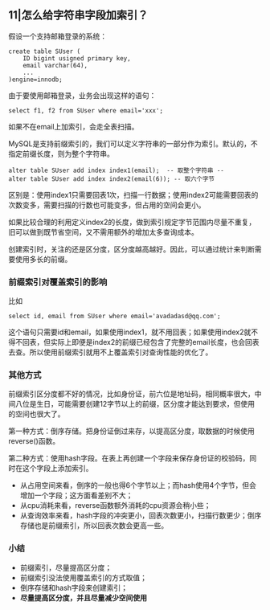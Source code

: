 ## 11|怎么给字符串字段加索引？

假设一个支持邮箱登录的系统：

```mysql
create table SUser (
	ID bigint usigned primary key,
    email varchar(64),
    ...
)engine=innodb;
```

由于要使用邮箱登录，业务会出现这样的语句：

```mysql
select f1, f2 from SUser where email='xxx';
```

如果不在email上加索引，会走全表扫描。

MySQL是支持前缀索引的，我们可以定义字符串的一部分作为索引。默认的，不指定前缀长度，则为整个字符串。

```mysql
alter table SUser add index index1(email);  -- 取整个字符串 -- 
alter table SUser add index index2(email(6)); -- 取六个字节
```

区别是：使用index1只需要回表1次，扫描一行数据；使用index2可能需要回表的次数变多，需要扫描的行数也可能变多，但占用的空间会更小。

如果比较合理的利用定义index2的长度，做到索引规定字节范围内尽量不重复，旧可以做到既节省空间，又不需用额外的增加太多查询成本。

创建索引时，关注的还是区分度，区分度越高越好。因此，可以通过统计来判断需要使用多长的前缀。



### 前缀索引对覆盖索引的影响

比如

```MYSQL
select id, email from SUser where email='avadadasd@qq.com';
```

这个语句只需要id和email，如果使用index1，就不用回表；如果使用index2就不得不回表，但实际上即便是index2的前缀已经包含了完整的email长度，也会回表去查。所以使用前缀索引就用不上覆盖索引对查询性能的优化了。



### 其他方式

前缀索引区分度都不好的情况，比如身份证，前六位是地址码，相同概率很大，中间八位是生日，可能需要创建12字节以上的前缀，区分度才能达到要求，但使用的空间也很大了。

第一种方式：倒序存储。把身份证倒过来存，以提高区分度，取数据的时候使用reverse()函数。

第二种方式：使用hash字段。在表上再创建一个字段来保存身份证的校验码，同时在这个字段上添加索引。

- 从占用空间来看，倒序的一般也得6个字节以上；而hash使用4个字节，但会增加一个字段；这方面看差别不大；
- 从cpu消耗来看，reverse函数额外消耗的cpu资源会稍小些；
- 从查询效率来看，hash字段的冲突更小，回表次数更小，扫描行数更少；倒序存储也是前缀索引，所以回表次数会更高一些。



### 小结

- 前缀索引，尽量提高区分度；
- 前缀索引没法使用覆盖索引的方式取值；
- 倒序存储和hash字段来创建索引；
- **尽量提高区分度，并且尽量减少空间使用**





